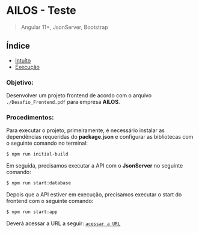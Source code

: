 # AILOS - Teste

> Angular 11+, JsonServer, Bootstrap

## Índice
* [Intuíto](#intuito)
* [Execução](#execucao)


### Objetivo:
Desenvolver um projeto frontend de acordo com o arquivo `./Desafio_Frontend.pdf` para empresa **AILOS**.

### Procedimentos:
Para executar o projeto, primeiramente, é necessário instalar as dependências requeridas do **package.json** e configurar as bibliotecas com o seguinte comando no terminal:
```Bash
$ npm run initial-build
```

Em seguida, precisamos executar a API com o **JsonServer** no seguinte comando:
```Bash
$ npm run start:database
```

Depois que a API estiver em execução, precisamos executar o start do frontend com o seguinte comando:
```Bash
$ npm run start:app
```

Deverá acessar a URL a seguir: [`acessar a URL`](http://localhost:4200/)

```
